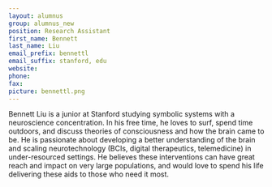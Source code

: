 ```yaml
---
layout: alumnus
group: alumnus_new
position: Research Assistant
first_name: Bennett
last_name: Liu
email_prefix: bennettl
email_suffix: stanford, edu
website:
phone:
fax:
picture: bennettl.png
---
```


Bennett Liu is a junior at Stanford studying symbolic systems with a neuroscience concentration. In his free time, he loves to surf, spend time outdoors, and discuss theories of consciousness and how the brain came to be. He is passionate about developing a better understanding of the brain and scaling neurotechnology (BCIs, digital therapeutics, telemedicine) in under-resourced settings. He believes these interventions can have great reach and impact on very large populations, and would love to spend his life delivering these aids to those who need it most.

